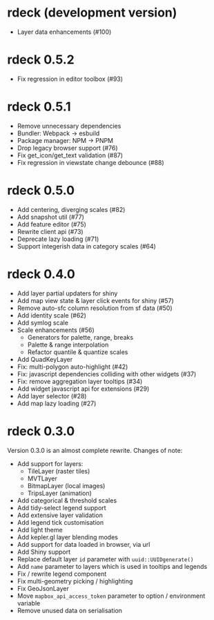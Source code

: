 # rdeck (development version)

- Layer data enhancements (#100)

# rdeck 0.5.2

- Fix regression in editor toolbox (#93)

# rdeck 0.5.1

- Remove unnecessary dependencies
- Bundler: Webpack -> esbuild
- Package manager: NPM -> PNPM
- Drop legacy browser support (#76)
- Fix get_icon/get_text validation (#87)
- Fix regression in viewstate change debounce (#88)

# rdeck 0.5.0

- Add centering, diverging scales (#82)
- Add snapshot util (#77)
- Add feature editor (#75)
- Rewrite client api (#73)
- Deprecate lazy loading (#71)
- Support integerish data in category scales (#64)

# rdeck 0.4.0

- Add layer partial updaters for shiny
- Add map view state & layer click events for shiny (#57)
- Remove auto-sfc column resolution from sf data (#50)
- Add identity scale (#62)
- Add symlog scale
- Scale enhancements (#56)
  - Generators for palette, range, breaks
  - Palette & range interpolation
  - Refactor quantile & quantize scales
- Add QuadKeyLayer
- Fix: multi-polygon auto-highlight (#42)
- Fix: javascript dependencies colliding with other widgets (#37)
- Fix: remove aggregation layer tooltips (#34)
- Add widget javascript api for extensions (#29)
- Add layer selector (#28)
- Add map lazy loading (#27)

# rdeck 0.3.0

Version 0.3.0 is an almost complete rewrite. Changes of note:

- Add support for layers:
  - TileLayer (raster tiles)
  - MVTLayer
  - BitmapLayer (local images)
  - TripsLayer (animation)
- Add categorical & threshold scales
- Add tidy-select legend support
- Add extensive layer validation
- Add legend tick customisation
- Add light theme
- Add kepler.gl layer blending modes
- Add support for data loaded in browser, via url
- Add Shiny support
- Replace default layer `id` parameter with `uuid::UUIDgenerate()`
- Add `name` parameter to layers which is used in tooltips and legends
- Fix / rewrite legend component
- Fix multi-geometry picking / highlighting
- Fix GeoJsonLayer
- Move `mapbox_api_access_token` parameter to option / environment variable
- Remove unused data on serialisation
